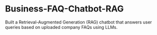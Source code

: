 # Business-FAQ-Chatbot-RAG
Built a Retrieval-Augmented Generation (RAG) chatbot that answers user queries based on uploaded company FAQs using LLMs.
